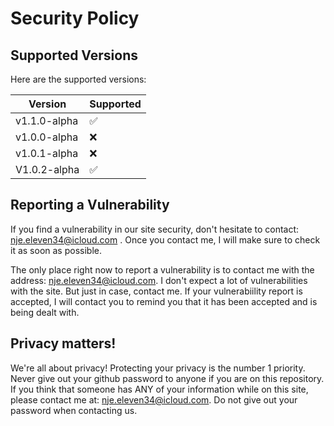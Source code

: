 # Security Policy

## Supported Versions
Here are the supported versions:

| Version       | Supported          |
| -------       | ------------------ |
| v1.1.0-alpha   | :white_check_mark:
| v1.0.0-alpha   | ❌ |
| v1.0.1-alpha   | ❌ |
| V1.0.2-alpha   | :white_check_mark: |


## Reporting a Vulnerability

If you find a vulnerability in our site security, don't hesitate to contact: nje.eleven34@icloud.com .
Once you contact me, I will make sure to check it as soon as possible. 

The only place right now to report a vulnerability is to contact me with the address: nje.eleven34@icloud.com. I don't expect a lot of vulnerabilities with the site. But just in case,
contact me. If your vulnerabiility report is accepted, I will contact you to remind you that it has been accepted and is being dealt with. 

## Privacy matters!

We're all about privacy! Protecting your privacy is the number 1 priority. Never give out your github password to anyone if you are on this repository. If you think that someone
has ANY of your information while on this site, please contact me at: nje.eleven34@icloud.com. Do not give out your password when contacting us. 

